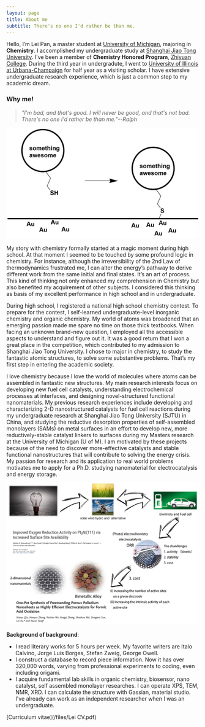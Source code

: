 ```yaml
---
layout: page
title: About me
subtitle: There's no one I'd rather be than me.
---
```


Hello, I’m Lei Pan, a master student at [University of Michigan](https://umich.edu/), majoring in **Chemistry**. I accomplished my undergraduate study at [Shanghai Jiao Tong University](http://en.sjtu.edu.cn/). I've been a member of **Chemistry Honored Program**, [Zhiyuan College](http://zhiyuan.sjtu.edu.cn/goto/en). During the third year in undergradute, I went to [University of Illinois at Urbana-Champaign](http://illinois.edu/) for half year as a visiting scholar. I have extensive undergraduate research experience, which is just a common step to my academic dream.


### Why me!
> *"I'm bad, and that's good. I will never be good, and that's not bad. There's no one I'd rather be than me."--Ralph*

![](img\sam.png)

My story with chemistry formally started at a magic moment during high school. At that moment I seemed to be touched by some profound logic in chemistry. For instance, although the irreversibility of the 2nd Law of thermodynamics frustrated me, I can alter the energy’s pathway to derive different work from the same initial and final states. It’s an art of process. This kind of thinking not only enhanced my comprehension in Chemistry but also benefited my acquirement of other subjects. I considered this thinking as basis of my excellent performance in high school and in undergraduate. 

During high school, I registered a national high school chemistry contest. To prepare for the contest, I self-learned undergraduate-level inorganic chemistry and organic chemistry. My world of atoms was broadened that an emerging passion made me spare no time on those thick textbooks. When facing an unknown brand-new question, I employed all the accessible aspects to understand and figure out it. It was a good return that I won a great place in the competition, which contributed to my admission to Shanghai Jiao Tong University. I chose to major in chemistry, to study the fantastic atomic structures, to solve some substantive problems. That’s my first step in entering the academic society. 

I love chemistry because I love the world of molecules where atoms can be assembled in fantastic new structures. My main research interests focus on developing new fuel cell catalysts, understanding electrochemical processes at interfaces, and designing novel-structured functional nanomaterials. My previous research experiences include developing and characterizing 2-D nanostructured catalysts for fuel cell reactions during my undergraduate research at Shanghai Jiao Tong University (SJTU) in China, and studying the reductive desorption properties of self-assembled monolayers (SAMs) on metal surfaces in an effort to develop new, more reductively-stable catalyst linkers to surfaces during my Masters research at the University of Michigan (U of M). I am motivated by these projects because of the need to discover more-effective catalysts and stable functional nanostructures that will contribute to solving the energy crisis. My passion for research and its application to real world problems motivates me to apply for a Ph.D. studying nanomaterial for electrocatalysis and energy storage.

![](img/12.png)

**Background of background**:<br>
* I read literary works for 5 hours per week. My favorite writers are Italo Calvino, Jorge Luis Borges, Stefan Zweig, George Owell.
* I construct a database to record piece information. Now it has over 320,000 words, varying from professional experiments to coding, even including origami. 
* I acquire fundamental lab skills in organic chemistry, biosensor, nano catalyst, self assembled monolayer researches. I can operate XPS, TEM, NMR, XRD. I can calculate the structure with Gassian, material studio. I've already can work as an independent researcher when I was an undergraduate.

[Curriculum vitae](/files/Lei CV.pdf)















